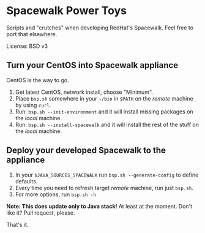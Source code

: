 Spacewalk Power Toys
====================

Scripts and "crutches" when developing RedHat's Spacewalk.
Feel free to port that elsewhere.

License: BSD v3


Turn your CentOS into Spacewalk appliance
-----------------------------------------

CentOS is the way to go.

1. Get latest CentOS, network install, choose "Minimum".
2. Place `bsp.sh` somewhere in your `~/bin` in `$PATH` on the _remote_ machine by using `curl`.
3. Run: `bsp.sh --init-environment` and it will install missing packages on the _local_ machine.
4. Run: `bsp.sh --install-spacewalk` and it will install the rest of the stuff on the _local_ machine.


Deploy your developed Spacewalk to the appliance
------------------------------------------------

1. In your `$JAVA_SOURCES_SPACEWALK` run `bsp.sh --generate-config` to define defaults.
2. Every time you need to refresh target _remote_ machine, run just `bsp.sh`.
3. For more options, run `bsp.sh -h`

**Note: This does update only to Java stack!** At least at the moment. Don't like it? Pull request, please.

That's it.

